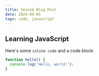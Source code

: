 ```yaml
---
title: Second Blog Post
date: 2024-09-05
tags: code, javascript
---
```


## Learning JavaScript

Here's some `inline code` and a code block:

```javascript
function hello() {
  console.log('Hello, world!');
}
```
